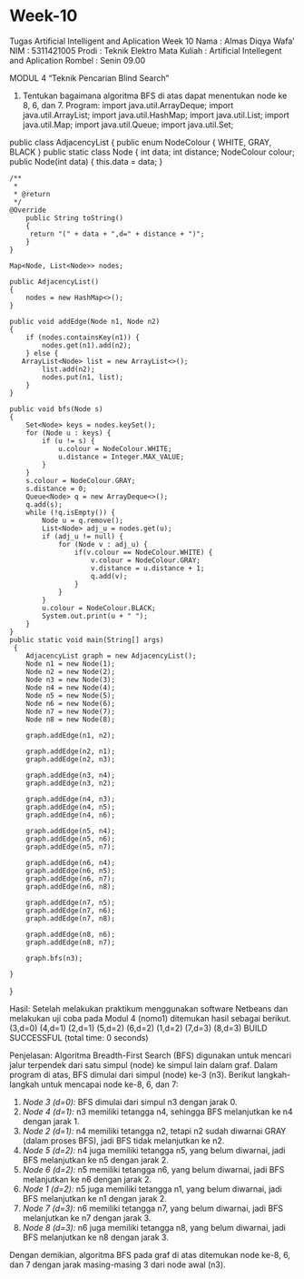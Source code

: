 # Week-10
Tugas Artificial Intelligent and Aplication Week 10
Nama		: Almas Diqya Wafa’
NIM		: 5311421005
Prodi		: Teknik Elektro
Mata Kuliah	: Artificial Intellegent and Aplication
Rombel	: Senin 09.00

MODUL 4
“Teknik Pencarian Blind Search”

1.	Tentukan bagaimana algoritma BFS di atas dapat menentukan node ke 8, 6, dan 7.
Program:
import java.util.ArrayDeque; 
import java.util.ArrayList; 
import java.util.HashMap; 
import java.util.List; 
import java.util.Map; 
import java.util.Queue; 
import java.util.Set; 

public class AdjacencyList 
{ 
public enum NodeColour { WHITE, GRAY, BLACK } 
public static class Node 
{ 
int data; 
int distance; 
NodeColour colour; 
public Node(int data) 
{ 
            this.data = data; 
        } 
        
    /**
     *
     * @return
     */
    @Override
        public String toString() 
        { 
         return "(" + data + ",d=" + distance + ")"; 
        } 
    } 
    
    Map<Node, List<Node>> nodes; 
 
    public AdjacencyList() 
    { 
        nodes = new HashMap<>(); 
    } 
    
    public void addEdge(Node n1, Node n2) 
    { 
        if (nodes.containsKey(n1)) { 
            nodes.get(n1).add(n2); 
        } else { 
       ArrayList<Node> list = new ArrayList<>(); 
            list.add(n2); 
            nodes.put(n1, list); 
        } 
    } 
    
    public void bfs(Node s) 
    { 
        Set<Node> keys = nodes.keySet(); 
        for (Node u : keys) { 
            if (u != s) { 
                u.colour = NodeColour.WHITE; 
                u.distance = Integer.MAX_VALUE; 
            } 
        } 
        s.colour = NodeColour.GRAY; 
        s.distance = 0; 
        Queue<Node> q = new ArrayDeque<>(); 
        q.add(s); 
        while (!q.isEmpty()) { 
            Node u = q.remove(); 
            List<Node> adj_u = nodes.get(u); 
            if (adj_u != null) { 
                for (Node v : adj_u) { 
                    if(v.colour == NodeColour.WHITE) { 
                        v.colour = NodeColour.GRAY; 
                        v.distance = u.distance + 1; 
                        q.add(v); 
                    } 
                } 
            } 
            u.colour = NodeColour.BLACK; 
            System.out.print(u + " "); 
        } 
    } 
    public static void main(String[] args)
     { 
        AdjacencyList graph = new AdjacencyList(); 
        Node n1 = new Node(1); 
        Node n2 = new Node(2); 
        Node n3 = new Node(3); 
        Node n4 = new Node(4); 
        Node n5 = new Node(5); 
        Node n6 = new Node(6); 
        Node n7 = new Node(7); 
        Node n8 = new Node(8); 
        
        graph.addEdge(n1, n2); 
        
        graph.addEdge(n2, n1); 
        graph.addEdge(n2, n3); 
        
        graph.addEdge(n3, n4); 
        graph.addEdge(n3, n2); 
        
        graph.addEdge(n4, n3); 
        graph.addEdge(n4, n5); 
        graph.addEdge(n4, n6); 
        
        graph.addEdge(n5, n4); 
        graph.addEdge(n5, n6); 
        graph.addEdge(n5, n7); 
        
        graph.addEdge(n6, n4); 
        graph.addEdge(n6, n5); 
        graph.addEdge(n6, n7); 
        graph.addEdge(n6, n8); 
        
        graph.addEdge(n7, n5); 
        graph.addEdge(n7, n6); 
        graph.addEdge(n7, n8); 
        
        graph.addEdge(n8, n6); 
        graph.addEdge(n8, n7); 
        
        graph.bfs(n3); 
 
    } 
}

Hasil:
Setelah melakukan praktikum menggunakan software Netbeans dan melakukan uji coba pada Modul 4 (nomo1) ditemukan hasil sebagai berikut.
(3,d=0) (4,d=1) (2,d=1) (5,d=2) (6,d=2) (1,d=2) (7,d=3) (8,d=3) BUILD SUCCESSFUL (total time: 0 seconds)

Penjelasan:
Algoritma Breadth-First Search (BFS) digunakan untuk mencari jalur terpendek dari satu simpul (node) ke simpul lain dalam graf. Dalam program di atas, BFS dimulai dari simpul (node) ke-3 (n3). Berikut langkah-langkah untuk mencapai node ke-8, 6, dan 7:

1. *Node 3 (d=0):* BFS dimulai dari simpul n3 dengan jarak 0.
2. *Node 4 (d=1):* n3 memiliki tetangga n4, sehingga BFS melanjutkan ke n4 dengan jarak 1.
3. *Node 2 (d=1):* n4 memiliki tetangga n2, tetapi n2 sudah diwarnai GRAY (dalam proses BFS), jadi BFS tidak melanjutkan ke n2.
4. *Node 5 (d=2):* n4 juga memiliki tetangga n5, yang belum diwarnai, jadi BFS melanjutkan ke n5 dengan jarak 2.
5. *Node 6 (d=2):* n5 memiliki tetangga n6, yang belum diwarnai, jadi BFS melanjutkan ke n6 dengan jarak 2.
6. *Node 1 (d=2):* n5 juga memiliki tetangga n1, yang belum diwarnai, jadi BFS melanjutkan ke n1 dengan jarak 2.
7. *Node 7 (d=3):* n6 memiliki tetangga n7, yang belum diwarnai, jadi BFS melanjutkan ke n7 dengan jarak 3.
8. *Node 8 (d=3):* n6 juga memiliki tetangga n8, yang belum diwarnai, jadi BFS melanjutkan ke n8 dengan jarak 3.

Dengan demikian, algoritma BFS pada graf di atas ditemukan node ke-8, 6, dan 7 dengan jarak masing-masing 3 dari node awal (n3).


